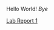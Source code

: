 Hello World!
*Bye*

[Lab Report 1](https://github.com/asdacdsfca/cse15l-lab-reports/blob/main/lab-report-1-week-0.html)
